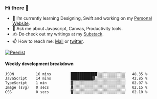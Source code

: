 ### Hi there 👋

- 🌱 I’m currently learning Designing, Swift and working on my [Personal Website](https://kvaishak.com/).
- 💬 Ask me about Javascript, Canvas,  Productivity tools. 
- :writing_hand: Do check out my writings at my [Substack](https://kvaishak.substack.com/).
- 📫 How to reach me: [Mail](mailto:vaishak.kaippanchery@gmail.com) or [twitter](https://twitter.com/kvaishack).

[![Peerlist](https://github-readme-badge.peerlist.io/api/vaishak)](https://peerlist.io/vaishak)

#### Weekly development breakdown

<!--START_SECTION:waka-->

```txt
JSON          16 mins         ████████████░░░░░░░░░░░░░   48.35 %
JavaScript    14 mins         ██████████▓░░░░░░░░░░░░░░   42.85 %
TypeScript    1 min           ▓░░░░░░░░░░░░░░░░░░░░░░░░   02.97 %
Image (svg)   0 secs          ▓░░░░░░░░░░░░░░░░░░░░░░░░   02.15 %
CSS           0 secs          ▓░░░░░░░░░░░░░░░░░░░░░░░░   02.10 %
```

<!--END_SECTION:waka-->
